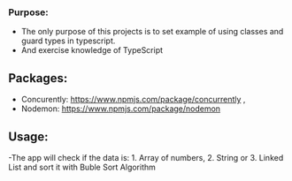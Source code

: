 ### Purpose:

- The only purpose of this projects is to set example of using classes and guard types in typescript.
- And exercise knowledge of TypeScript

## Packages:

- Concurently: https://www.npmjs.com/package/concurrently ,
- Nodemon: https://www.npmjs.com/package/nodemon

## Usage:

-The app will check if the data is: 1. Array of numbers, 2. String or 3. Linked List and sort it with Buble Sort Algorithm
